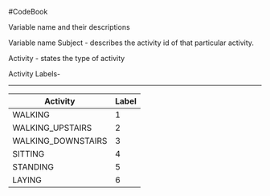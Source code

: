 #CodeBook

Variable name and their descriptions


Variable name 
Subject - describes the activity id of that particular activity.


Activity - states the type of activity

Activity Labels-



------------------------------

Activity              | Label
----------------------|------
WALKING               | 1
WALKING_UPSTAIRS      | 2
WALKING_DOWNSTAIRS    | 3
SITTING               | 4
STANDING              | 5 
LAYING                | 6

        
